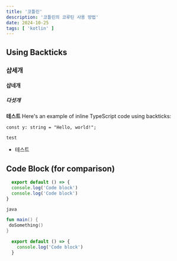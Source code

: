 ```yaml
---
title: '코틀린'
description: '코틀린의 코루틴 사용 방법'
date: 2024-10-25
tags: [ 'kotlin' ]
---
```


## Using Backticks

### 샵세개

#### 샵네개

##### 다섯개
**테스트**
Here's an example of inline TypeScript code using backticks:

`const y: string = "Hello, world!";`

`test`

- 테스트

## Code Block (for comparison)

```javascript [file.js]{4-6,7} meta-info=val
  export default () => {
  console.log('Code block')
  console.log('Code block')
}
  ```

`java`

```kotlin
fun main() {
 doSomething()   
}
```
```javascript [file.js]{2} meta-info=val
  export default () => {
    console.log('Code block')
  }
```